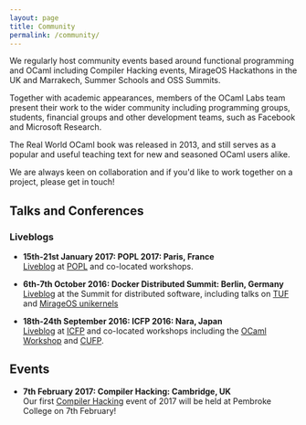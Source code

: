 ```yaml
---
layout: page
title: Community
permalink: /community/
---
```


We regularly host community events based around functional programming and OCaml including Compiler Hacking events, MirageOS Hackathons in the UK and Marrakech, Summer Schools and OSS Summits.

Together with academic appearances, members of the OCaml Labs team present their work to the wider community including programming groups, students, financial groups and other development teams, such as Facebook and Microsoft Research.

The Real World OCaml book was released in 2013, and still serves as a popular and useful teaching text for new and seasoned OCaml users alike.

We are always keen on collaboration and if you'd like to work together on a project, please get in touch!

## Talks and Conferences

### Liveblogs

* **15th-21st January 2017: POPL 2017: Paris, France**   
[Liveblog](http://popl2017.ocaml.io/) at [POPL](http://conf.researchr.org/home/POPL-2017) and co-located workshops.

* **6th-7th October 2016: Docker Distributed Summit: Berlin, Germany**  
[Liveblog](http://canopy.mirage.io/Liveblog) at the Summit for distributed software, including talks on [TUF](http://canopy.mirage.io/Liveblog/TUFDDS2016) and [MirageOS unikernels](http://canopy.mirage.io/Liveblog/MirageOSUnikernelsDDS2016.)

* **18th-24th September 2016: ICFP 2016: Nara, Japan**  
[Liveblog](http://icfp2016.mirage.io/) at [ICFP](http://conf.researchr.org/home/icfp-2016) and co-located workshops including the [OCaml Workshop](http://icfp2016.mirage.io/OCaml) and [CUFP](http://icfp2016.mirage.io/CUFP).

## Events

* **7th February 2017: Compiler Hacking: Cambridge, UK**  
Our first [Compiler Hacking](https://github.com/ocamllabs/compiler-hacking) event of 2017 will be held at Pembroke College on 7th February!
